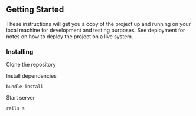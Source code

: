 ## Getting Started

These instructions will get you a copy of the project up and running on your local machine for development and testing purposes. See deployment for notes on how to deploy the project on a live system.

### Installing

Clone the repository



Install dependencies
```
bundle install
```



Start server

```
rails s 
```

